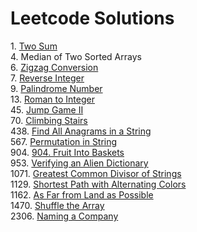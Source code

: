 # Leetcode Solutions

1\. [Two Sum](/1.%20Two%20Sum)\
4. Median of Two Sorted Arrays\
6. [Zigzag Conversion](/6.%20Zigzag%20Conversion)\
7. [Reverse Integer](/7.%20Reverse%20Integer)\
9. [Palindrome Number](/9.%20Palindrome%20Number)\
13. [Roman to Integer](/13.%20Roman%20to%20Integer)\
45. [Jump Game II](45.%20Jump%20Game%20II)\
70. [Climbing Stairs](70.%20Climbing%20Stairs)\
438. [Find All Anagrams in a String](/438.%20Find%20All%20Anagrams%20in%20a%20String)\
567. [Permutation in String](/567.%20Permutation%20in%20String)\
904. [904. Fruit Into Baskets](/904.%20Fruit%20Into%20Baskets)\
953. [Verifying an Alien Dictionary](/953.%20Verifying%20an%20Alien%20Dictionary)\
1071. [Greatest Common Divisor of Strings](/1071.%20Greatest%20Common%20Divisor%20of%20Strings)\
1129. [Shortest Path with Alternating Colors](/1129.%20Shortest%20Path%20with%20Alternating%20Colors)\
1162. [As Far from Land as Possible](/1162.%20As%20Far%20from%20Land%20as%20Possible)\
1470. [Shuffle the Array](/1470.%20Shuffle%20the%20Array)\
2306. [Naming a Company](/2306.%20Naming%20a%20Company)

